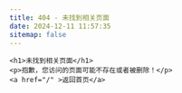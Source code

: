 ```yaml
---
title: 404 - 未找到相关页面
date: 2024-12-11 11:57:35
sitemap: false
---
```

    <h1>未找到相关页面</h1>
    <p>抱歉，您访问的页面可能不存在或者被删除！</p>
    <a href="/" >返回首页</a>